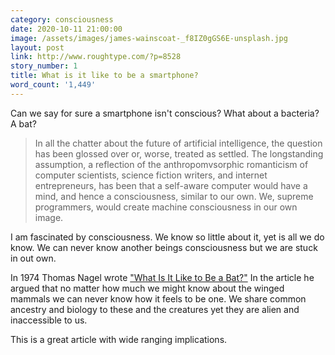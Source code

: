 ```yaml
---
category: consciousness
date: 2020-10-11 21:00:00
image: /assets/images/james-wainscoat-_f8IZ0gGS6E-unsplash.jpg
layout: post
link: http://www.roughtype.com/?p=8528
story_number: 1
title: What is it like to be a smartphone?
word_count: '1,449'
---
```


Can we say for sure a smartphone isn't conscious? What about a bacteria? A bat?

> In all the chatter about the future of artificial intelligence, the question has been glossed over or, worse, treated as settled. The longstanding assumption, a reflection of the anthropomvsorphic romanticism of computer scientists, science fiction writers, and internet entrepreneurs, has been that a self-aware computer would have a mind, and hence a consciousness, similar to our own. We, supreme programmers, would create machine consciousness in our own image.

I am fascinated by consciousness. We know so little about it, yet is all we do know. We can never know another beings consciousness but we are stuck in out own. 

In 1974 Thomas Nagel wrote  ["What Is It Like to Be a Bat?"](https://www.sas.upenn.edu/~cavitch/pdf-library/Nagel_Bat.pdf) In the article he argued that no matter how much we might know about the winged mammals we can never know how it feels to be one.  We share common ancestry and biology to these and the creatures yet they are alien and inaccessible to us.

This is a great article with wide ranging implications.